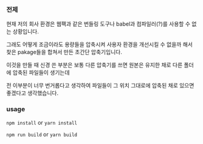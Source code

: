 ### 전제

현재 저의 회사 환경은 웹팩과 같은 번들링 도구나 babel과 컴파일러(?)를 사용할 수 없는 상황입니다. <br />

그래도 어떻게 조금이라도 용량들을 압축시켜 사용자 환경을 개선시킬 수 없을까 해서 찾은 pakage들을 합쳐서 만든 초간단 압축기입니다.


이것을 만들 때 신경 쓴 부분은 보통 다른 압축기를 쓰면 원본은 유지한 채로 다른 폴더에 압축된 파일들이 생기는데

전 이부분이 너무 번거롭다고 생각하여 파일들이 그 위치 그대로에 압축된 채로 있으면 좋겠다고 생각했습니다.

### usage

```npm install``` or ```yarn install``` 

```npm run build``` or ```yarn build```
